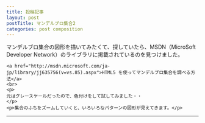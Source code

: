 ```yaml
---
title: 投稿記事
layout: post
postTitle: マンデルブロ集合2
categories: post composition
---
```


<div class="row">
  <div class="col-sm-6">
    <div id="svg"></div>
  </div>
  <div class="col-sm-6">
    <p>
    マンデルブロ集合の図形を描いてみたくて、探していたら、MSDN（MicroSoft Developer Network）のライブラリに掲載されているのを見つけました。
    </p>

    <a href="http://msdn.microsoft.com/ja-jp/library/jj635756(v=vs.85).aspx">HTML5 を使ってマンデルブロ集合を調べる方法</a>
    <br>
    <p>
    元はグレースケールだったので、色付けをして試してみました・・
    </p>
    <p>集合のふちをズームしていくと、いろいろなパターンの図形が見えてきます。</p>
  </div>	
</div>

- - -

<script src="http://d3js.org/d3.v3.min.js" charset="utf-8"></script>
<script>
  var CPS = 2; // CPS stands for "complex plane square". That is, we are examining a 2*CPS by 2*CPS square region of the complex plane such that this square (or box) is centered at the complex plane's origin.
  var MAX_ITERATIONS = 1000; // Increase to improve detection of complex c values that belong to the Mandelbrot set.
  var DELTA = 0.008; // Decreasing this value increases the number of "pixels" on the canvas, thereby increasing the size of the rendering but without losing image resolution.

  function Complex(x, y) {
    // Constructs the complex number x + yi.
    this.x = x || 0; // Default to 0 if this parameter is undefined.
    this.y = y || 0;
  } // Complex
    
  Complex.prototype.toString = function() {
  // Returns a string representing this complex number in the form "x + yi".
    return this.y >= 0 ? this.x + " + " + this.y + "i" : this.x + " - " + (-this.y) + "i";
  } // toString
    
  Complex.prototype.modulus = function() {
  // Returns a real number equal to the absolute value of this complex number.
    return Math.sqrt(this.x*this.x + this.y*this.y);
  } // modulus
        
  Complex.prototype.add = function(z) {
  // Returns a complex number equal to the sum of the given complex number and this complex number.
    return new Complex(this.x + z.x, this.y + z.y);
  } // sum

  Complex.prototype.square = function() {
  // Returns a complex number equal to the square of this complex number.
    var x = this.x*this.x - this.y*this.y;
    var y = 2*this.x*this.y;
      
    return new Complex(x, y);
  } // square
  
  // svg area   
   var width = 500;
    var height = 500;
    var vbox_x = 500;
    var vbox_y = 500;
    var vbox_default_width = vbox_width = 1000;
    var vbox_default_height = vbox_height = 1000;
    var bgColor = "#000";

  var linearScaleX = d3.scale.linear()
                          .domain([-2,2])
                          .range([0,width]);              
  var linearScaleY = d3.scale.linear()
                          .domain([2,-2])
                          .range([0,height]);              

  var lineFunction = d3.svg.line()
                          .x(function(d,i) { return boxX[i]; })
                          .y(function(d,i) { return boxY[i]; })
                          .interpolate("linear");  
                                                  
  var zoom = d3.behavior.zoom()
    .scaleExtent([1, 100])
    .on("zoom", zoomed);              

  var svg01 = d3.select("#svg")
              .append("svg")
              .attr("height",height)
              .attr("width",width)
  //            .attr("viewBox", "" + vbox_x + " " + vbox_y + " " + vbox_width + " " + vbox_height) //viewBox属性を付加
 
              .style("background",bgColor); 

  var container = svg01.append("g")
                  .call(zoom);

  var colorScale = d3.scale.category10();
//  var domain = [0,1,2,3,4,5,6,7,8,9];

  var boxX = [];            
  var boxY = [];            

    drawMandelbrotSet();          

    function drawMandelbrotSet() {
                    
      for (var Re = -CPS; Re <= CPS; Re = Re + DELTA) { // Represents the Re-axis. Re represents the real part of a complex c value.
        next_c_value: // "continue next_c_value;" is equivalent to an old school GOTO statement (which can be very handy in deeply nested loops).
        for (var Im = -CPS; Im <= CPS; Im = Im + DELTA) { // Represents the Im-axis. Im represents the imaginary part of a complex c value.
          var z = new Complex(0, 0); // Represents Zo (where "o" indicates subscript 0).
          var c = new Complex(Re, Im); // Represents a complex c value, which either does or does not belong to the Mandelbrot set, as determined in the next FOR loop.
          
          for (var iterationCount = 1; iterationCount <= MAX_ITERATIONS; iterationCount++) {
            z = c.add( z.square() ); // Performs Zn+1 = (Zn)^2 + c          
            if (z.modulus() > 2) {
              container.append("rect")
                .attr("x",function(){return linearScaleX(Re)})
                .attr("y",function(){return linearScaleY(Im)})
                .attr("width",3)
                .attr("height",3)
                .style("fill",colorScale(iterationCount % 10));

              continue next_c_value; // The complex c value is not part of the Mandelbrot set, so immediately check the next one.
            }; // if
          }; // for
          
          // Assert: z.modulus() <= 2, therefore the complex c value is probably a member of the Mandelbrot set - increase MAX_ITERATIONS to improve this determination.
          boxX.push(linearScaleX(Re));
          boxY.push(linearScaleY(Im));

           // This c value is probably part of the Mandelbrot set, so color this pixel black. A "pixel" for the canvas is a DELTA x DELTA black square.
        }; // for
      }; // for

      container.selectAll("rect")
          .data(boxX)
          .enter()
          .append("rect")
          .attr("x",function(d,i){return boxX[i]})
          .attr("y",function(d,i){return boxY[i]})
          .attr("width",1)
          .attr("height",1)
          .style("fill","gold");

      alert(Re);
    }; // drawMandelbrotSet
 
 function zoomed() {
  container.attr("transform", 
    "translate(" + d3.event.translate + ")scale(" + d3.event.scale + ")");
}             
</script>